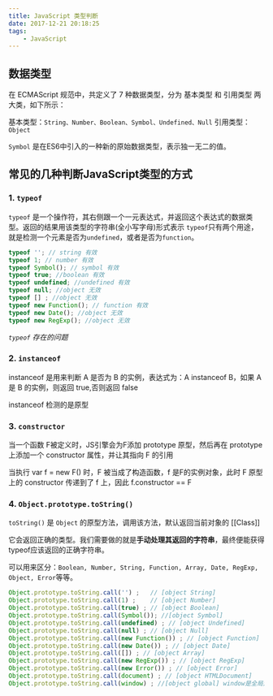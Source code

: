 ```yaml
---
title: JavaScript 类型判断
date: 2017-12-21 20:18:25
tags:
    - JavaScript
---
```

## 数据类型
在 ECMAScript  规范中，共定义了 7 种数据类型，分为 基本类型 和 引用类型 两大类，如下所示：

基本类型：`String、Number、Boolean、Symbol、Undefined、Null` 
引用类型：`Object`

`Symbol`  是在ES6中引入的一种新的原始数据类型，表示独一无二的值。

## 常见的几种判断JavaScript类型的方式

### 1. `typeof`
`typeof` 是一个操作符，其右侧跟一个一元表达式，并返回这个表达式的数据类型。返回的结果用该类型的字符串(全小写字母)形式表示
`typeof`只有两个用途，就是检测一个元素是否为`undefined`，或者是否为`function`。
```javascript
typeof ''; // string 有效
typeof 1; // number 有效
typeof Symbol(); // symbol 有效
typeof true; //boolean 有效
typeof undefined; //undefined 有效
typeof null; //object 无效
typeof [] ; //object 无效
typeof new Function(); // function 有效
typeof new Date(); //object 无效
typeof new RegExp(); //object 无效
```


_`typeof` 存在的问题_


### 2. `instanceof`
instanceof 是用来判断 A 是否为 B 的实例，表达式为：A instanceof B，如果 A 是 B 的实例，则返回 true,否则返回 false

instanceof 检测的是原型

### 3. `constructor`

当一个函数 F被定义时，JS引擎会为F添加 prototype 原型，然后再在 prototype上添加一个 constructor 属性，并让其指向 F 的引用

当执行 var f = new F() 时，F 被当成了构造函数，f 是F的实例对象，此时 F 原型上的 constructor 传递到了 f 上，因此 f.constructor == F


### 4. `Object.prototype.toString()`
`toString()` 是 `Object` 的原型方法，调用该方法，默认返回当前对象的 [[Class]]

它会返回正确的类型。我们需要做的就是**手动处理其返回的字符串**，最终便能获得typeof应该返回的正确字符串。

可以用来区分：`Boolean, Number, String, Function, Array, Date, RegExp, Object, Error`等等。


```javascript
Object.prototype.toString.call('') ;   // [object String]
Object.prototype.toString.call(1) ;    // [object Number]
Object.prototype.toString.call(true) ; // [object Boolean]
Object.prototype.toString.call(Symbol()); //[object Symbol]
Object.prototype.toString.call(undefined) ; // [object Undefined]
Object.prototype.toString.call(null) ; // [object Null]
Object.prototype.toString.call(new Function()) ; // [object Function]
Object.prototype.toString.call(new Date()) ; // [object Date]
Object.prototype.toString.call([]) ; // [object Array]
Object.prototype.toString.call(new RegExp()) ; // [object RegExp]
Object.prototype.toString.call(new Error()) ; // [object Error]
Object.prototype.toString.call(document) ; // [object HTMLDocument]
Object.prototype.toString.call(window) ; //[object global] window是全局对象 global 的引用
```

